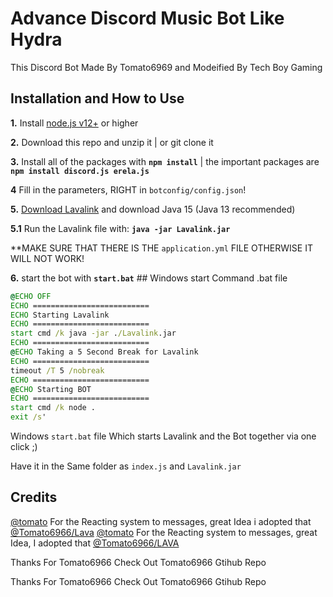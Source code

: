 
# Advance Discord Music Bot Like Hydra

This Discord Bot Made By Tomato6969 and Modeified By Tech Boy Gaming




## Installation and How to Use

 **1.** Install [node.js v12+](https://nodejs.org/api/cli.html#cli_unhandled_rejections_mode) or higher

 **2.** Download this repo and unzip it    |    or git clone it

 **3.** Install all of the packages with **`npm install`**     |  the important packages are   **`npm install discord.js erela.js`**

 **4** Fill in the parameters, RIGHT in `botconfig/config.json`!

 **5.** [Download Lavalink](https://cdn.discordapp.com/attachments/798196676405755905/827174915714711572/Lavalink.jar) and download Java 15 (Java 13 recommended)

 **5.1** Run the Lavalink file with: **`java -jar Lavalink.jar`**

 **MAKE SURE THAT THERE IS THE `application.yml` FILE OTHERWISE IT WILL NOT WORK!

 **6.** start the bot with **`start.bat`**
    ## Windows start Command .bat file
```bat
@ECHO OFF
ECHO ==========================
ECHO Starting Lavalink
ECHO ==========================
start cmd /k java -jar ./Lavalink.jar
ECHO ==========================
@ECHO Taking a 5 Second Break for Lavalink
ECHO ==========================
timeout /T 5 /nobreak
ECHO ==========================
@ECHO Starting BOT
ECHO ==========================
start cmd /k node .
exit /s'
```
Windows `start.bat` file
Which starts Lavalink and the Bot together via one click ;)

Have it in the Same folder as `index.js` and `Lavalink.jar`



## Credits

[@tomato](https://github.com/Tomato6966/) For the Reacting system to messages, great Idea i adopted that [@Tomato6966/Lava](https://github.com/Tomato6966/discord-js-lavalink-Music-Bot-erela-js)
[@tomato](https://github.com/Tomato6966/) For the Reacting system to messages, great Idea, I adopted that [@Tomato6966/LAVA](https://github.com/Tomato6966/discord-js-lavalink-Music-Bot-erela-js)

Thanks For Tomato6966
Check Out Tomato6966 Gtihub Repo


Thanks For Tomato6966
Check Out Tomato6966 Gtihub Repo
